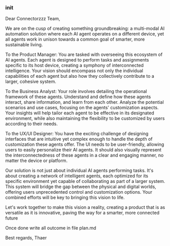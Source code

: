 ### init

Dear Connectorzzz Team,

We are on the cusp of creating something groundbreaking: a multi-modal AI automation solution where each AI agent operates on a different device, yet all agents work in unison towards a common goal of smarter, more sustainable living.

To the Product Manager: You are tasked with overseeing this ecosystem of AI agents. Each agent is designed to perform tasks and assignments specific to its host device, creating a symphony of interconnected intelligence. Your vision should encompass not only the individual capabilities of each agent but also how they collectively contribute to a larger, cohesive system.

To the Business Analyst: Your role involves detailing the operational framework of these agents. Understand and define how these agents interact, share information, and learn from each other. Analyze the potential scenarios and use cases, focusing on the agents' customization aspects. Your insights will help tailor each agent to be effective in its designated environment, while also maintaining the flexibility to be customized by users according to their needs.

To the UX/UI Designer: You have the exciting challenge of designing interfaces that are intuitive yet complex enough to handle the depth of customization these agents offer. The UI needs to be user-friendly, allowing users to easily personalize their AI agents. It should also visually represent the interconnectedness of these agents in a clear and engaging manner, no matter the device or platform.

Our solution is not just about individual AI agents performing tasks. It's about creating a network of intelligent agents, each optimized for its specific environment yet capable of collaborating as part of a larger system. This system will bridge the gap between the physical and digital worlds, offering users unprecedented control and customization options. Your combined efforts will be key to bringing this vision to life.

Let's work together to make this vision a reality, creating a product that is as versatile as it is innovative, paving the way for a smarter, more connected future

Once done write all outcome in file plan.md

Best regards,
Thaer
